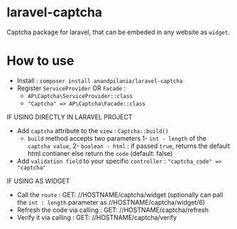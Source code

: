 # laravel-captcha
Captcha package for laravel, that can be embeded in any website as `widget`.


# How to use
- Install : `composer install anandpilania/laravel-captcha`
- Register `ServiceProvider` OR `Facade` :
	- `AP\Captcha\ServiceProvider::class`
	- `"Captcha" => AP\Captcha\Facade::class`

IF USING DIRECTLY IN LARAVEL PROJECT
- Add `captcha` attribute to the `view` : `Captcha::build()`
	- `build` method accepts two parameters 
		1- `int - length` of the `captcha value`,
		2- `boolean - html` : if passed `true`, returns the default html contianer else return the `code` (default: false)
- Add `validation field` to your specific `controller` : `"captcha_code" => "captcha"`

IF USING AS WIDGET
- Call the `route` : GET: //HOSTNAME/captcha/widget (optionally can pall the `int : length` parameter as //HOSTNAME/captcha/widget/6)
- Refresh the code via calling : GET: //HOSTNAME/captcha/refresh
- Verify it via calling : GET: //HOSTNAME/captcha/verify